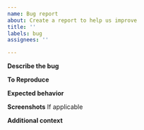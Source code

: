 ```yaml
---
name: Bug report
about: Create a report to help us improve
title: ''
labels: bug
assignees: ''

---
```


**Describe the bug**


**To Reproduce**


**Expected behavior**


**Screenshots** If applicable


**Additional context**
